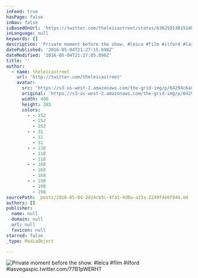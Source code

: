 ```yaml
---
inFeed: true
hasPage: false
inNav: false
isBasedOnUrl: 'https://twitter.com/theleicastreet/status/636258538151481344'
inLanguage: null
keywords: []
description: 'Private moment before the show. #leica #film #ilford #lasvegaspic.twitter.com/77B1pWERHT'
datePublished: '2016-05-04T21:27:15.698Z'
dateModified: '2016-05-04T21:27:05.896Z'
title: ''
author:
  - name: theleicastreet
    url: 'http://twitter.com/theleicastreet'
    avatar:
      src: 'https://s3-us-west-2.amazonaws.com/the-grid-img/p/64294c6a8132bc955bb660061d214938a52a5230.jpg'
      original: 'https://s3-us-west-2.amazonaws.com/the-grid-img/p/64294c6a8132bc955bb660061d214938a52a5230.jpg'
      width: 400
      height: 385
      colors:
        - - 252
          - 252
          - 252
        - - 31
          - 31
          - 31
        - - 110
          - 110
          - 110
        - - 168
          - 168
          - 168
        - - 198
          - 198
          - 198
sourcePath: _posts/2016-05-04-2d24cb5c-4fa1-4d0a-a23a-2249f4e0f844.md
authors: []
publisher:
  name: null
  domain: null
  url: null
  favicon: null
starred: false
_type: MediaObject

---
```

![Private moment before the show. #leica #film #ilford #lasvegaspic.twitter.com/77B1pWERHT](https://s3-us-west-2.amazonaws.com/the-grid-img/p/2bb1b8e97451a3f8e4bdd149256368c052c45cd2.jpg)